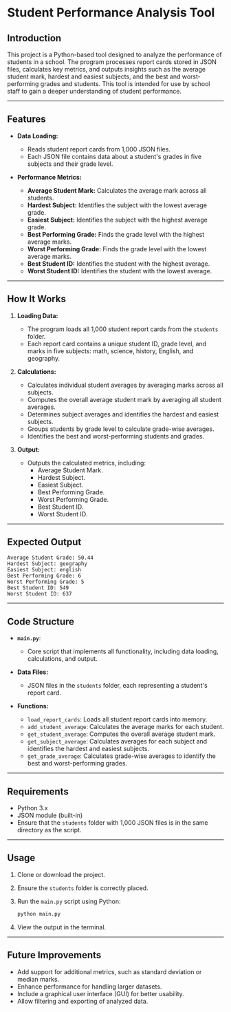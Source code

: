 # Student Performance Analysis Tool

## Introduction

This project is a Python-based tool designed to analyze the performance of students in a school. The program processes report cards stored in JSON files, calculates key metrics, and outputs insights such as the average student mark, hardest and easiest subjects, and the best and worst-performing grades and students. This tool is intended for use by school staff to gain a deeper understanding of student performance.

---

## Features

- **Data Loading:**
  - Reads student report cards from 1,000 JSON files.
  - Each JSON file contains data about a student's grades in five subjects and their grade level.

- **Performance Metrics:**
  - **Average Student Mark:** Calculates the average mark across all students.
  - **Hardest Subject:** Identifies the subject with the lowest average grade.
  - **Easiest Subject:** Identifies the subject with the highest average grade.
  - **Best Performing Grade:** Finds the grade level with the highest average marks.
  - **Worst Performing Grade:** Finds the grade level with the lowest average marks.
  - **Best Student ID:** Identifies the student with the highest average.
  - **Worst Student ID:** Identifies the student with the lowest average.

---

## How It Works

1. **Loading Data:**
   - The program loads all 1,000 student report cards from the `students` folder.
   - Each report card contains a unique student ID, grade level, and marks in five subjects: math, science, history, English, and geography.

2. **Calculations:**
   - Calculates individual student averages by averaging marks across all subjects.
   - Computes the overall average student mark by averaging all student averages.
   - Determines subject averages and identifies the hardest and easiest subjects.
   - Groups students by grade level to calculate grade-wise averages.
   - Identifies the best and worst-performing students and grades.

3. **Output:**
   - Outputs the calculated metrics, including:
     - Average Student Mark.
     - Hardest Subject.
     - Easiest Subject.
     - Best Performing Grade.
     - Worst Performing Grade.
     - Best Student ID.
     - Worst Student ID.

---

## Expected Output

```
Average Student Grade: 50.44
Hardest Subject: geography
Easiest Subject: english
Best Performing Grade: 6
Worst Performing Grade: 5
Best Student ID: 549
Worst Student ID: 637
```

---

## Code Structure

- **`main.py`**:
  - Core script that implements all functionality, including data loading, calculations, and output.

- **Data Files:**
  - JSON files in the `students` folder, each representing a student's report card.

- **Functions:**
  - `load_report_cards`: Loads all student report cards into memory.
  - `add_student_average`: Calculates the average marks for each student.
  - `get_student_average`: Computes the overall average student mark.
  - `get_subject_average`: Calculates averages for each subject and identifies the hardest and easiest subjects.
  - `get_grade_average`: Calculates grade-wise averages to identify the best and worst-performing grades.

---

## Requirements

- Python 3.x
- JSON module (built-in)
- Ensure that the `students` folder with 1,000 JSON files is in the same directory as the script.

---

## Usage

1. Clone or download the project.
2. Ensure the `students` folder is correctly placed.
3. Run the `main.py` script using Python:

   ```bash
   python main.py
   ```

4. View the output in the terminal.

---

## Future Improvements

- Add support for additional metrics, such as standard deviation or median marks.
- Enhance performance for handling larger datasets.
- Include a graphical user interface (GUI) for better usability.
- Allow filtering and exporting of analyzed data.


